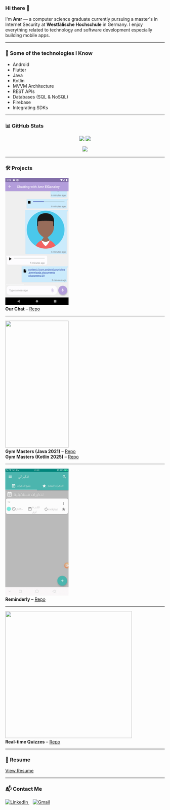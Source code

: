 ### Hi there 👋
I'm **Amr** — a computer science graduate currently pursuing a master's in Internet Security at **Westfälische Hochschule** in Germany. I enjoy everything related to technology and software development especially building mobile apps.

---

### 🧠 Some of the technologies I Know
- Android
- Flutter
- Java
- Kotlin
- MVVM Architecture
- REST APIs
- Databases (SQL & NoSQL)
- Firebase
- Integrating SDKs


---

### 📊 GitHub Stats

<p align="center">
  <img height="160em" src="https://github-readme-stats.vercel.app/api?username=ganainy&show_icons=true&theme=tokyonight&include_all_commits=true&count_private=true&hide_border=true"/>
  <img height="160em" src="https://github-readme-stats.vercel.app/api/top-langs/?username=ganainy&layout=compact&langs_count=8&theme=tokyonight&hide_border=true"/>
</p>
<p align="center">
  <img height="160em" src="https://streak-stats.demolab.com/?user=ganainy&theme=tokyonight&hide_border=true" />
</p>

---

### 🛠️ Projects

[<img width="200" height="400" src="https://github.com/ganainy/ganainy/blob/main/our-chat-gif.gif" />](https://github.com/ganainy/Our_chat)  
**Our Chat** – [Repo](https://github.com/ganainy/Our_chat)

---

[<img width="200" height="400" src="https://github.com/ganainy/ganainy/blob/main/gym-master-gif.gif" />](https://github.com/ganainy/GymMasters)  
**Gym Masters (Java 2021)** – [Repo](https://github.com/ganainy/GymMasters)  
**Gym Masters (Kotlin 2025)** – [Repo](https://github.com/ganainy/gym_masters_kotlin_compose)


---

[<img width="200" height="400" src="https://github.com/ganainy/ganainy/blob/main/reminderly-gif.gif" />](https://github.com/ganainy/Reminderly)  
**Reminderly** – [Repo](https://github.com/ganainy/Reminderly)

---


[<img width="400" height="400" src="https://user-images.githubusercontent.com/44480226/169399095-cf2b3049-e0a4-41ed-8e0a-f267db793284.gif" />](https://github.com/ganainy/realtime_quizzes)  
**Real-time Quizzes** – [Repo](https://github.com/ganainy/realtime_quizzes)

---

### 📄 Resume
[View Resume](https://drive.google.com/drive/folders/1ZIHmoZBYllS8mb545TFHASr5kgzBzxMJ?usp=sharing)

---

### 📬 Contact Me

<p align="left">
  <a href="https://www.linkedin.com/in/amr-elganainy/" target="_blank">
    <img src="https://img.shields.io/badge/LinkedIn-0077B5?style=for-the-badge&logo=linkedin&logoColor=white" alt="LinkedIn"/>
  </a>
     <!-- Optional space -->
  <a href="mailto:amrmohammedali11@gmail.com">
    <img src="https://img.shields.io/badge/Gmail-D14836?style=for-the-badge&logo=gmail&logoColor=white" alt="Gmail"/>
  </a>
</p>
